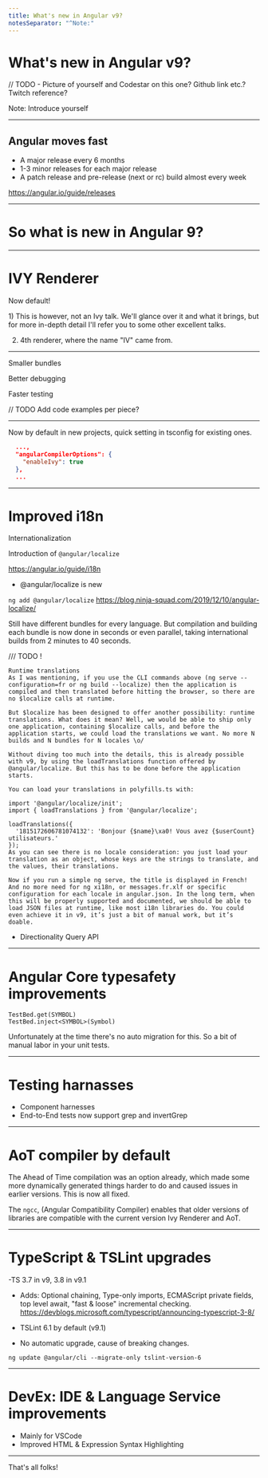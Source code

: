 ```yaml
---
title: What's new in Angular v9?
notesSeparator: "^Note:"
---
```


# What's new in Angular v9?

// TODO - Picture of yourself and Codestar on this one? Github link etc.? Twitch reference?

Note: Introduce yourself

---

## Angular moves fast
- A major release every 6 months
- 1-3 minor releases for each major release
- A patch release and pre-release (next or rc) build almost every week

https://angular.io/guide/releases

---

# So what is new in Angular 9?

---

# <span class="fragment highlight-red" data-fragment-index="1">IV</span>Y Renderer

<p class="fragment fade-in" data-fragment-index="0">Now default!</p>

<aside class="notes">
1) This is however, not an Ivy talk. We'll glance over it and what it brings, but for more in-depth detail I'll refer you to some other excellent talks.

2) 4th renderer, where the name "IV" came from.
</aside>

----

<p class="fragment fade-in-then-semi-out visible" data-fragment-index="0">Smaller bundles</p>
<p class="fragment fade-in-then-semi-out visible" data-fragment-index="1">Better debugging</p>
<p class="fragment fade-in-then-semi-out visible" data-fragment-index="2">Faster testing</p>
<span class="fragment" data-fragment-index="3"></span>

// TODO Add code examples per piece?

<!-- From Angular blog:
Smaller bundle sizes
Faster testing
Better debugging
Improved CSS class and style binding
Improved type checking
Improved build errors
Improved build times, enabling AOT on by default
Improved Internationalization -->

----

Now by default in new projects, quick setting in tsconfig for existing ones.
```json
  ...,
  "angularCompilerOptions": {
    "enableIvy": true
  },
  ...
```

---

# Improved i18n

Internationalization

Introduction of `@angular/localize`


https://angular.io/guide/i18n
- @angular/localize is new

`ng add @angular/localize`
https://blog.ninja-squad.com/2019/12/10/angular-localize/

Still have different bundles for every language. But compilation and building each bundle is now done in seconds or even parallel, taking international builds from 2 minutes to 40 seconds.


/// TODO !
```https://blog.ninja-squad.com/2019/12/10/angular-localize/
Runtime translations
As I was mentioning, if you use the CLI commands above (ng serve --configuration=fr or ng build --localize) then the application is compiled and then translated before hitting the browser, so there are no $localize calls at runtime.

But $localize has been designed to offer another possibility: runtime translations. What does it mean? Well, we would be able to ship only one application, containing $localize calls, and before the application starts, we could load the translations we want. No more N builds and N bundles for N locales \o/

Without diving too much into the details, this is already possible with v9, by using the loadTranslations function offered by @angular/localize. But this has to be done before the application starts.

You can load your translations in polyfills.ts with:

import '@angular/localize/init';
import { loadTranslations } from '@angular/localize';

loadTranslations({
  '1815172606781074132': 'Bonjour {$name}\xa0! Vous avez {$userCount} utilisateurs.'
});
As you can see there is no locale consideration: you just load your translation as an object, whose keys are the strings to translate, and the values, their translations.

Now if you run a simple ng serve, the title is displayed in French! And no more need for ng xi18n, or messages.fr.xlf or specific configuration for each locale in angular.json. In the long term, when this will be properly supported and documented, we should be able to load JSON files at runtime, like most i18n libraries do. You could even achieve it in v9, it’s just a bit of manual work, but it’s doable.
```

- Directionality Query API

---

# Angular Core typesafety improvements

```
TestBed.get(SYMBOL)
TestBed.inject<SYMBOL>(Symbol)
```

Unfortunately at the time there's no auto migration for this. So a bit of manual labor in your unit tests.

---

# Testing harnasses

- Component harnesses
- End-to-End tests now support grep and invertGrep

---

# AoT compiler by default
The Ahead of Time compilation was an option already, which made some more dynamically generated things harder to do and caused issues in earlier versions. This is now all fixed. 

The `ngcc`, (Angular Compatibility Compiler) enables that older versions of libraries are compatible with the current version Ivy Renderer and AoT.

---

# TypeScript & TSLint upgrades

-TS 3.7 in v9, 3.8 in v9.1
- Adds: Optional chaining, Type-only imports, ECMAScript private fields, top level await, "fast & loose" incremental checking.
https://devblogs.microsoft.com/typescript/announcing-typescript-3-8/

- TSLint 6.1 by default (v9.1)
- No automatic upgrade, cause of breaking changes.

`ng update @angular/cli --migrate-only tslint-version-6`

---

# DevEx: IDE & Language Service improvements
- Mainly for VSCode
- Improved HTML & Expression Syntax Highlighting

---

That's all folks!